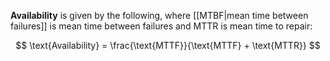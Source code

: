**Availability** is given by the following, where [[MTBF|mean time between failures]] is mean time between failures and MTTR is mean time to repair:

$$
\text{Availability} = \frac{\text{MTTF}}{\text{MTTF} + \text{MTTR}}
$$